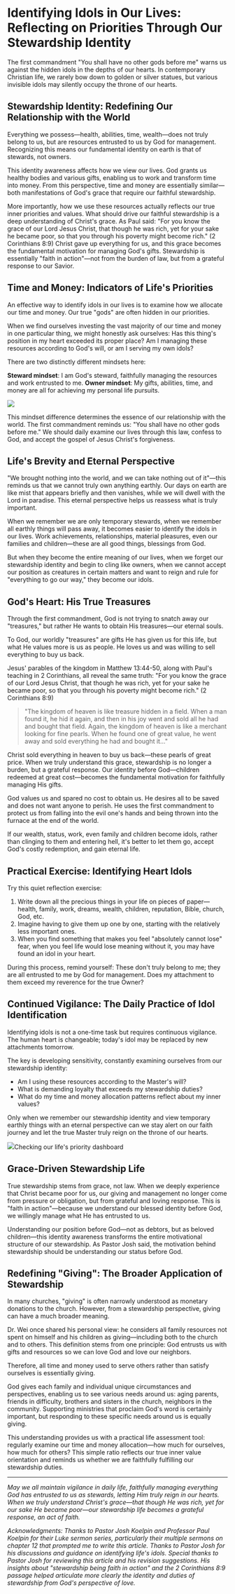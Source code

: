 # Identifying Idols in Our Lives: Reflecting on Priorities Through Our Stewardship Identity

The first commandment "You shall have no other gods before me" warns us against the hidden idols in the depths of our hearts. In contemporary Christian life, we rarely bow down to golden or silver statues, but various invisible idols may silently occupy the throne of our hearts.

## Stewardship Identity: Redefining Our Relationship with the World

Everything we possess—health, abilities, time, wealth—does not truly belong to us, but are resources entrusted to us by God for management. Recognizing this means our fundamental identity on earth is that of stewards, not owners.

This identity awareness affects how we view our lives. God grants us healthy bodies and various gifts, enabling us to work and transform time into money. From this perspective, time and money are essentially similar—both manifestations of God's grace that require our faithful stewardship.

More importantly, how we use these resources actually reflects our true inner priorities and values. What should drive our faithful stewardship is a deep understanding of Christ's grace. As Paul said: "For you know the grace of our Lord Jesus Christ, that though he was rich, yet for your sake he became poor, so that you through his poverty might become rich." (2 Corinthians 8:9) Christ gave up everything for us, and this grace becomes the fundamental motivation for managing God's gifts. Stewardship is essentially "faith in action"—not from the burden of law, but from a grateful response to our Savior.

## Time and Money: Indicators of Life's Priorities

An effective way to identify idols in our lives is to examine how we allocate our time and money. Our true "gods" are often hidden in our priorities.

When we find ourselves investing the vast majority of our time and money in one particular thing, we might honestly ask ourselves: Has this thing's position in my heart exceeded its proper place? Am I managing these resources according to God's will, or am I serving my own idols?

There are two distinctly different mindsets here:

**Steward mindset**: I am God's steward, faithfully managing the resources and work entrusted to me. **Owner mindset**: My gifts, abilities, time, and money are all for achieving my personal life pursuits.

![](../images/myprecious.jpeg)

This mindset difference determines the essence of our relationship with the world. The first commandment reminds us: "You shall have no other gods before me." We should daily examine our lives through this law, confess to God, and accept the gospel of Jesus Christ's forgiveness.

## Life's Brevity and Eternal Perspective

"We brought nothing into the world, and we can take nothing out of it"—this reminds us that we cannot truly own anything earthly. Our days on earth are like mist that appears briefly and then vanishes, while we will dwell with the Lord in paradise. This eternal perspective helps us reassess what is truly important.

When we remember we are only temporary stewards, when we remember all earthly things will pass away, it becomes easier to identify the idols in our lives. Work achievements, relationships, material pleasures, even our families and children—these are all good things, blessings from God.

But when they become the entire meaning of our lives, when we forget our stewardship identity and begin to cling like owners, when we cannot accept our position as creatures in certain matters and want to reign and rule for "everything to go our way," they become our idols.

## God's Heart: His True Treasures

Through the first commandment, God is not trying to snatch away our "treasures," but rather He wants to obtain His treasures—our eternal souls.

To God, our worldly "treasures" are gifts He has given us for this life, but what He values more is us as people. He loves us and was willing to sell everything to buy us back.

Jesus' parables of the kingdom in Matthew 13:44-50, along with Paul's teaching in 2 Corinthians, all reveal the same truth: "For you know the grace of our Lord Jesus Christ, that though he was rich, yet for your sake he became poor, so that you through his poverty might become rich." (2 Corinthians 8:9)

> "The kingdom of heaven is like treasure hidden in a field. When a man found it, he hid it again, and then in his joy went and sold all he had and bought that field. Again, the kingdom of heaven is like a merchant looking for fine pearls. When he found one of great value, he went away and sold everything he had and bought it..."

Christ sold everything in heaven to buy us back—these pearls of great price. When we truly understand this grace, stewardship is no longer a burden, but a grateful response. Our identity before God—children redeemed at great cost—becomes the fundamental motivation for faithfully managing His gifts.

God values us and spared no cost to obtain us. He desires all to be saved and does not want anyone to perish. He uses the first commandment to protect us from falling into the evil one's hands and being thrown into the furnace at the end of the world.

If our wealth, status, work, even family and children become idols, rather than clinging to them and entering hell, it's better to let them go, accept God's costly redemption, and gain eternal life.

## Practical Exercise: Identifying Heart Idols

Try this quiet reflection exercise:

1. Write down all the precious things in your life on pieces of paper—health, family, work, dreams, wealth, children, reputation, Bible, church, God, etc.
2. Imagine having to give them up one by one, starting with the relatively less important ones.
3. When you find something that makes you feel "absolutely cannot lose" fear, when you feel life would lose meaning without it, you may have found an idol in your heart.

During this process, remind yourself: These don't truly belong to me; they are all entrusted to me by God for management. Does my attachment to them exceed my reverence for the true Owner?

## Continued Vigilance: The Daily Practice of Idol Identification

Identifying idols is not a one-time task but requires continuous vigilance. The human heart is changeable; today's idol may be replaced by new attachments tomorrow.

The key is developing sensitivity, constantly examining ourselves from our stewardship identity:

- Am I using these resources according to the Master's will?
- What is demanding loyalty that exceeds my stewardship duties?
- What do my time and money allocation patterns reflect about my inner values?

Only when we remember our stewardship identity and view temporary earthly things with an eternal perspective can we stay alert on our faith journey and let the true Master truly reign on the throne of our hearts.

![](../images/meter.jpeg)Checking our life's priority dashboard

## Grace-Driven Stewardship Life

True stewardship stems from grace, not law. When we deeply experience that Christ became poor for us, our giving and management no longer come from pressure or obligation, but from grateful and loving response. This is "faith in action"—because we understand our blessed identity before God, we willingly manage what He has entrusted to us.

Understanding our position before God—not as debtors, but as beloved children—this identity awareness transforms the entire motivational structure of our stewardship. As Pastor Josh said, the motivation behind stewardship should be understanding our status before God.

## Redefining "Giving": The Broader Application of Stewardship

In many churches, "giving" is often narrowly understood as monetary donations to the church. However, from a stewardship perspective, giving can have a much broader meaning.

Dr. Wei once shared his personal view: he considers all family resources not spent on himself and his children as giving—including both to the church and to others. This definition stems from one principle: God entrusts us with gifts and resources so we can love God and love our neighbors.

Therefore, all time and money used to serve others rather than satisfy ourselves is essentially giving.

God gives each family and individual unique circumstances and perspectives, enabling us to see various needs around us: aging parents, friends in difficulty, brothers and sisters in the church, neighbors in the community. Supporting ministries that proclaim God's word is certainly important, but responding to these specific needs around us is equally giving.

This understanding provides us with a practical life assessment tool: regularly examine our time and money allocation—how much for ourselves, how much for others? This simple ratio reflects our true inner value orientation and reminds us whether we are faithfully fulfilling our stewardship duties.

---

_May we all maintain vigilance in daily life, faithfully managing everything God has entrusted to us as stewards, letting Him truly reign in our hearts. When we truly understand Christ's grace—that though He was rich, yet for our sake He became poor—our stewardship life becomes a grateful response, an act of faith._

_Acknowledgments: Thanks to Pastor Josh Koelpin and Professor Paul Koelpin for their Luke sermon series, particularly their multiple sermons on chapter 12 that prompted me to write this article. Thanks to Pastor Josh for his discussions and guidance on identifying life's idols. Special thanks to Pastor Josh for reviewing this article and his revision suggestions. His insights about "stewardship being faith in action" and the 2 Corinthians 8:9 passage helped articulate more clearly the identity and duties of stewardship from God's perspective of love._